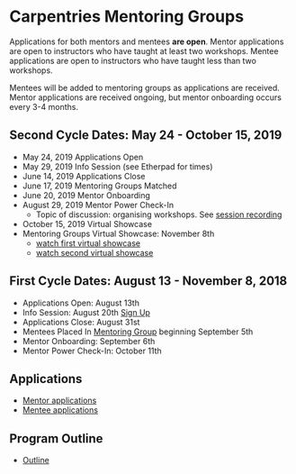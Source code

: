 # Carpentries Mentoring Groups
Applications for both mentors and mentees **are open**. Mentor applications are open to instructors who have taught at least two workshops. Mentee applications are open to instructors who have taught less than two workshops.

Mentees will be added to mentoring groups as applications are received. Mentor applications are received ongoing, but mentor onboarding occurs every 3-4 months.

## Second Cycle Dates: May 24 - October 15, 2019

+ May 24, 2019 Applications Open
+ May 29, 2019 Info Session (see Etherpad for times)
+ June 14, 2019 Applications Close
+ June 17, 2019 Mentoring Groups Matched
+ June 20, 2019 Mentor Onboarding
+ August 29, 2019 Mentor Power Check-In
  + Topic of discussion: organising workshops. See [session recording](https://youtu.be/-bh_h7oKJuU)
+ October 15, 2019 Virtual Showcase
+ Mentoring Groups Virtual Showcase: November 8th
  + [watch first virtual showcase](https://youtu.be/Y-dvLm6zgaU)
  + [watch second virtual showcase](https://youtu.be/U87YkA81eZY)

## First Cycle Dates: August 13 - November 8, 2018  
+ Applications Open: August 13th
+ Info Session: August 20th [Sign Up](https://pad.carpentries.org/scf-mentoring)
+ Applications Close: August 31st
+ Mentees Placed In [Mentoring Group](http://pad.software-carpentry.org/mentoring-groups) beginning September 5th
+ Mentor Onboarding: September 6th
+ Mentor Power Check-In: October 11th  

## Applications
+ [Mentor applications](https://goo.gl/forms/5fPjKzdEJ1DmdyMY2)  
+ [Mentee applications](https://goo.gl/forms/mRtL2YNZ9YyPNVC72)  

## Program Outline
+ [Outline](https://github.com/carpentries/mentoring/blob/master/mentoring-groups/program-outline.md)

